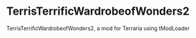 # TerrisTerrificWardrobeofWonders2
TerrisTerrificWardrobeofWonders2, a mod for Terraria using tModLoader
